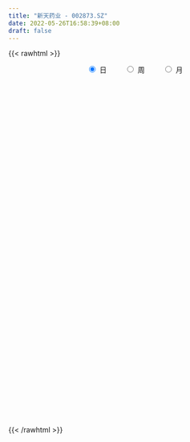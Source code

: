 ```yaml
---
title: "新天药业 - 002873.SZ"
date: 2022-05-26T16:58:39+08:00
draft: false
---
```

{{< rawhtml >}}
    <div style="text-align: center">
        <label style="padding: 1rem;"><input style="margin-right: .5rem" type="radio" name="period" value="D" checked onclick="period_change(this)">日</label>
        <label style="padding: 1rem;"><input style="margin-right: .5rem" type="radio" name="period" value="W" onclick="period_change(this)">周</label>
        <label style="padding: 1rem;"><input style="margin-right: .5rem" type="radio" name="period" value="M" onclick="period_change(this)">月</label>
    </div>
    <div id="chart" style="height: 700px;"></div> 
    <script type="text/javascript">
        const D_v = [24978.77,14807.0,13127.99,13633.59,8765.7,11957.4,8696.5,22290.1,14133.92,14016.88,11440.1,23404.55,13390.45,9945.0,8861.8,7482.54,7365.0,15581.73,11246.3,21466.5,11380.1,9120.42,6681.4,9017.72,13728.98,13682.2,17702.6,17655.6,14739.3,11319.2,12136.91,30451.6,52728.48,37661.29,27456.74,24420.52,17804.32,22872.69,14529.74,16535.61,13009.0,25426.0,15674.3,13408.0,15758.5,22353.2,18112.7,12294.31,12324.7,13164.8,15031.0,13748.0,9312.0,11059.79,12856.29,17052.29,8903.0,8312.0,12760.0,9969.0,8066.2,9204.7,8085.6,11410.9,11758.3,12037.3,11416.1,10175.37,12688.54,13873.02,7329.32,10973.2,6941.72,10850.0,27797.7,16879.37,15688.14,11519.75,12240.15,16129.81,14977.25,14001.5,8698.4,12789.5,16292.6,17965.65,15420.1,19074.95,12520.99,11849.57,17176.0,24327.5,24892.92,11468.3,15385.2,12308.4,20760.63,21590.97,18598.2,14095.34,15863.9,15883.23,8275.16,7845.08,9588.3,11549.9,32039.0,33499.1,22237.5,32862.23,13867.17,26490.34,51060.84,31153.59,28374.12,23462.15,33867.72,18898.92,27095.85,48805.3,27966.44,22360.18,91803.09,143190.97,80784.46,76938.61,40465.88,40793.08,41543.56,50558.86,136727.32,198269.78,119960.46,102415.23,91348.56,52138.52,39329.78,99443.66,48857.9,44948.94,39033.84,49114.3,49453.13,41168.14,25764.9,48626.3,35035.26,164230.72,74538.2,144336.56,217648.06,176234.66,243810.99,256646.07,151559.37,137445.27,99706.83,93881.56,220620.77,230561.55,375240.66,253749.6,321513.91,281226.69,248054.56,250546.24,177640.06,176641.27,140190.98,104358.23,130276.2,87047.26,90613.72,64604.68,155875.26,129327.85,153987.73,86765.77,155552.86,118005.1,100470.4,86231.02,77262.39,149579.5,81985.83,73507.62,102450.19,189594.89,273847.19,203001.54,243339.65,144013.16,116392.74,127761.58,162912.35,134421.16,98691.83,156432.14,123182.85,109715.78,143889.28,142641.18,85772.96,109428.3,130713.83,87002.75,142872.59,128772.23,147784.66,162629.67,143207.25,124811.04,107323.52,112824.46,113067.78,93180.4,82569.38,73233.01,49848.89,53792.29,42521.88,61770.82,45164.22,40643.71,34912.8,35775.81,36863.7,44295.05,37874.3,49483.77,49703.74,48452.4,45882.25,96846.25,90002.12,135686.29,175351.53,130990.78,108385.01,114255.77,72891.3,61848.8,43551.51,55181.54,47434.94,53223.24,71822.07,72129.72,50924.19,41693.4]
const D_histogram = [0.0,0.0081495157,-0.0116368583,-0.0225207734,-0.0317212081,-0.0338809858,-0.0282720191,-0.0112267665,-0.0109770361,-0.0248609476,-0.0196582736,0.0117725662,0.0244639502,0.0201576906,0.0103615945,0.0025922645,-0.0053113949,-0.0033703705,0.0073656734,0.0207691491,0.0129115301,-0.0047242939,0.0027852769,0.0075440286,0.0288765226,0.0417546696,0.0576192611,0.0395291344,0.0331600248,0.0407391982,0.0434306627,0.0704451942,0.1020725212,0.0867095751,0.0411360607,-0.0106625285,-0.0468710675,-0.0885083671,-0.1030841121,-0.102424179,-0.0947282182,-0.0795103684,-0.085351392,-0.0952373052,-0.0777585034,-0.0479641627,-0.0374239131,-0.0280275424,-0.0361843472,-0.0498170092,-0.0779045829,-0.1047422008,-0.0999860975,-0.074083398,-0.0320119571,0.0007475127,0.0200227491,0.0334342424,0.0296340479,0.0324976855,0.0411327018,0.0364311737,0.0362975185,0.023915753,0.0263219864,0.0141090388,0.0038327612,-0.0010620784,-0.016907257,-0.0173231405,-0.0084664438,0.0107668272,0.0158855134,0.0273350801,0.0462000703,0.0517580443,0.0631420674,0.0706021906,0.0777886785,0.0919970978,0.0991733584,0.0976894003,0.0892668244,0.068526374,0.0738114245,0.0776497402,0.0542229093,0.0430697626,0.0400896432,0.0345559867,0.03173024,0.0411564298,0.0034544686,-0.0126081784,-0.0570713714,-0.0576326278,-0.0282443136,0.0065950433,0.0270616058,0.0392101947,0.0536195914,0.0439603533,0.0342038561,0.0284638815,0.0172768397,0.0100576193,0.003402582,0.0124841,0.0058568856,-0.0294211147,-0.0461066387,-0.0237320951,0.0197274313,0.0403645616,0.0523517147,0.0463249648,0.0164606467,0.0027948185,-0.0091148755,-0.045801379,-0.0719306899,-0.0745930312,0.0098768062,0.032827934,0.0459366708,0.0131557321,-0.0122379813,-0.0156880359,-0.0121875594,-0.0217171168,0.0581382549,0.0780187973,0.0839771761,0.1151672018,0.0868840996,0.0494124323,0.0271785554,0.039211557,0.0305207319,0.0207138176,-0.005280172,-0.0113272757,-0.0268654237,-0.0372657811,-0.0533883803,-0.0759597733,-0.0807951356,-0.0191930805,0.0144947539,0.1284430426,0.2392058527,0.4035236323,0.5031685551,0.4167849026,0.3277851382,0.309348972,0.3915616315,0.543144033,0.4584350153,0.4983293755,0.4969474491,0.5988221793,0.763816316,0.7441931428,0.553304738,0.440591125,0.2790339558,0.0998011238,-0.0819804335,-0.2416034568,-0.4390463552,-0.5926835159,-0.7541316941,-0.8388176843,-0.8773357039,-0.7495188126,-0.7036806547,-0.6532265391,-0.5072233177,-0.3997268694,-0.4359615982,-0.3966560727,-0.2307495239,-0.1487400001,-0.1245519257,-0.1120622498,0.0286274035,0.25499342,0.5372901216,0.5105972487,0.4634170955,0.3626932942,0.2603044237,0.1680277938,0.1267487727,-0.001944468,-0.049764823,-0.2248793625,-0.3667024763,-0.3894058723,-0.3168625301,-0.2783221084,-0.2924743607,-0.3312249245,-0.3104929762,-0.2592394346,-0.0971395202,-0.077417739,-0.013776117,0.0945104622,0.1036341047,-0.004993331,-0.1013087943,-0.1782456664,-0.212431755,-0.2998710008,-0.3062929123,-0.3534355901,-0.4024027546,-0.4554111414,-0.4745887182,-0.5145089828,-0.490136516,-0.4760430897,-0.4501772233,-0.4006699134,-0.3705736604,-0.3737986174,-0.3688078708,-0.4091428469,-0.412298852,-0.3508415146,-0.3042765032,-0.1864684342,-0.0406062939,0.1625108813,0.329231313,0.3966402785,0.4286356836,0.4747091306,0.4686733197,0.45794259,0.422728126,0.3622012463,0.3245324922,0.2973203386,0.3105962176,0.2208482049,0.1951726386,0.1626943103]
const D_fast = [0.0,0.0101868946,-0.0125086939,-0.0290228024,-0.0461535392,-0.0567835633,-0.0582426014,-0.0440040403,-0.046498569,-0.0665977174,-0.0663096118,-0.0319356304,-0.0131282589,-0.0123950959,-0.0196007933,-0.0267220572,-0.0359535653,-0.0348551335,-0.0222776712,-0.0036819082,-0.0083116448,-0.0271285422,-0.0189226522,-0.0122778934,0.0162737313,0.0395905457,0.0698599525,0.0616521093,0.0635730059,0.0813369789,0.0948861091,0.1395119391,0.1966573964,0.2029718441,0.1676823449,0.1132181236,0.0652918177,0.0015274263,-0.0388193467,-0.0637654584,-0.0797515521,-0.0844112944,-0.1115901661,-0.1452854055,-0.1472462295,-0.1294429295,-0.1282586582,-0.1258691731,-0.1430720647,-0.1691589789,-0.2167226983,-0.2697458665,-0.2899862876,-0.2826044376,-0.248535986,-0.215589638,-0.1913087143,-0.1695386605,-0.165930343,-0.154942284,-0.1360240922,-0.1316178269,-0.1226771024,-0.1290799297,-0.1200931998,-0.1287788877,-0.1380969749,-0.1432573342,-0.1633293269,-0.1680759956,-0.1613359098,-0.139410932,-0.1303208675,-0.1120375307,-0.081622523,-0.063125038,-0.035955498,-0.0108448271,0.0157888304,0.0529965242,0.0849661244,0.1079045163,0.1217986466,0.1181897897,0.1419276962,0.165178447,0.1553073435,0.1549216374,0.1619639288,0.165069269,0.1701760823,0.1898913796,0.1530530355,0.1338383439,0.0751073081,0.0601378947,0.0824651305,0.1189532482,0.1461852122,0.1681363497,0.1959506443,0.1972814946,0.1960759614,0.1974519572,0.1905841253,0.1858793097,0.1800749179,0.1922774609,0.1871144679,0.1444811889,0.1162690052,0.132710525,0.1811019092,0.2118301799,0.2369052618,0.2424597531,0.2167105967,0.203743473,0.1895550602,0.1414182119,0.0973062286,0.0759956294,0.1629346685,0.1940927797,0.2186856843,0.1891936786,0.1607404698,0.1533684063,0.1538219929,0.1388631563,0.2332530917,0.2726383335,0.2995910062,0.3595728324,0.3530107551,0.327892196,0.3124529579,0.3342888488,0.3332282066,0.3285997467,0.3012857141,0.2924067915,0.2701522875,0.2504354849,0.2209657907,0.1794044543,0.1543703081,0.2111740931,0.248485616,0.3945446653,0.5651089385,0.8303076263,1.0557446878,1.073557261,1.0665037812,1.1254048579,1.3055079253,1.5928763351,1.6227760711,1.7872527752,1.9101077112,2.1616879862,2.5176362018,2.6840613144,2.6314990941,2.6289332623,2.537134582,2.382852031,2.1805753653,1.9605514778,1.6533469907,1.351538951,1.0015578492,0.7071674379,0.4493154924,0.3897526805,0.2596706748,0.1468181555,0.1660155475,0.1735802786,0.0283551501,-0.0315033425,0.0767158253,0.1215403491,0.1145904421,0.0990645555,0.2469110596,0.5370254312,0.9536446632,1.0546011024,1.1232752231,1.1132247453,1.0759119808,1.0256422993,1.0160504714,0.8868711137,0.826609553,0.5952751729,0.36177644,0.241721576,0.2350492856,0.2040091802,0.1167383377,-0.0048184572,-0.0617097529,-0.07526607,0.0625489644,0.0629163108,0.1231139035,0.2550280983,0.2900602669,0.1801844985,0.0585418367,-0.062956452,-0.1502504794,-0.3126574754,-0.395652615,-0.5311541903,-0.6807220434,-0.8475832156,-0.985407972,-1.1539554823,-1.2521171444,-1.3570344906,-1.44371293,-1.4943730984,-1.5569202606,-1.6535948719,-1.740806093,-1.8834267808,-1.9896574989,-2.0159105401,-2.0454146546,-1.974223694,-1.8385131273,-1.5947682317,-1.3457399718,-1.1791709366,-1.0400166106,-0.875265881,-0.764133362,-0.6603784442,-0.5899108767,-0.5598874449,-0.5164230758,-0.4693051448,-0.3783802115,-0.4129161729,-0.3897985795,-0.3816033303]
const D_slow = [0.0,0.0020373789,-0.0008718357,-0.006502029,-0.014432331,-0.0229025775,-0.0299705823,-0.0327772739,-0.0355215329,-0.0417367698,-0.0466513382,-0.0437081966,-0.0375922091,-0.0325527865,-0.0299623878,-0.0293143217,-0.0306421704,-0.031484763,-0.0296433447,-0.0244510574,-0.0212231749,-0.0224042483,-0.0217079291,-0.019821922,-0.0126027913,-0.0021641239,0.0122406914,0.022122975,0.0304129812,0.0405977807,0.0514554464,0.0690667449,0.0945848752,0.116262269,0.1265462842,0.1238806521,0.1121628852,0.0900357934,0.0642647654,0.0386587206,0.0149766661,-0.004900926,-0.026238774,-0.0500481003,-0.0694877261,-0.0814787668,-0.0908347451,-0.0978416307,-0.1068877175,-0.1193419698,-0.1388181155,-0.1650036657,-0.1900001901,-0.2085210396,-0.2165240289,-0.2163371507,-0.2113314634,-0.2029729028,-0.1955643909,-0.1874399695,-0.177156794,-0.1680490006,-0.158974621,-0.1529956827,-0.1464151861,-0.1428879264,-0.1419297361,-0.1421952557,-0.14642207,-0.1507528551,-0.1528694661,-0.1501777592,-0.1462063809,-0.1393726109,-0.1278225933,-0.1148830822,-0.0990975654,-0.0814470177,-0.0619998481,-0.0390005736,-0.014207234,0.010215116,0.0325318222,0.0496634157,0.0681162718,0.0875287068,0.1010844342,0.1118518748,0.1218742856,0.1305132823,0.1384458423,0.1487349497,0.1495985669,0.1464465223,0.1321786795,0.1177705225,0.1107094441,0.1123582049,0.1191236064,0.128926155,0.1423310529,0.1533211412,0.1618721053,0.1689880756,0.1733072856,0.1758216904,0.1766723359,0.1797933609,0.1812575823,0.1739023036,0.1623756439,0.1564426202,0.161374478,0.1714656184,0.184553547,0.1961347883,0.2002499499,0.2009486546,0.1986699357,0.1872195909,0.1692369185,0.1505886607,0.1530578622,0.1612648457,0.1727490134,0.1760379465,0.1729784511,0.1690564422,0.1660095523,0.1605802731,0.1751148368,0.1946195362,0.2156138302,0.2444056306,0.2661266555,0.2784797636,0.2852744025,0.2950772917,0.3027074747,0.3078859291,0.3065658861,0.3037340672,0.2970177112,0.287701266,0.2743541709,0.2553642276,0.2351654437,0.2303671736,0.233990862,0.2661016227,0.3259030859,0.4267839939,0.5525761327,0.6567723584,0.7387186429,0.8160558859,0.9139462938,1.0497323021,1.1643410559,1.2889233997,1.413160262,1.5628658069,1.7538198859,1.9398681716,2.0781943561,2.1883421373,2.2581006263,2.2830509072,2.2625557988,2.2021549346,2.0923933458,1.9442224669,1.7556895433,1.5459851223,1.3266511963,1.1392714931,0.9633513295,0.8000446947,0.6732388653,0.5733071479,0.4643167484,0.3651527302,0.3074653492,0.2702803492,0.2391423678,0.2111268053,0.2182836562,0.2820320112,0.4163545416,0.5440038537,0.6598581276,0.7505314512,0.8156075571,0.8576145055,0.8893016987,0.8888155817,0.876374376,0.8201545353,0.7284789163,0.6311274482,0.5519118157,0.4823312886,0.4092126984,0.3264064673,0.2487832232,0.1839733646,0.1596884845,0.1403340498,0.1368900206,0.1605176361,0.1864261623,0.1851778295,0.159850631,0.1152892144,0.0621812756,-0.0127864746,-0.0893597027,-0.1777186002,-0.2783192888,-0.3921720742,-0.5108192538,-0.6394464995,-0.7619806285,-0.8809914009,-0.9935357067,-1.093703185,-1.1863466002,-1.2797962545,-1.3719982222,-1.4742839339,-1.5773586469,-1.6650690256,-1.7411381514,-1.7877552599,-1.7979068334,-1.757279113,-1.6749712848,-1.5758112152,-1.4686522943,-1.3499750116,-1.2328066817,-1.1183210342,-1.0126390027,-0.9220886911,-0.8409555681,-0.7666254834,-0.688976429,-0.6337643778,-0.5849712182,-0.5442976406]
const D_data = [['2021-05-17', 13.268, 12.8352, 12.7713, 13.3106],['2021-05-18', 12.8352, 12.9629, 12.6152, 12.9842],['2021-05-19', 12.9629, 12.5798, 12.5727, 12.9629],['2021-05-20', 12.5088, 12.5939, 12.4378, 12.7713],['2021-05-21', 12.6436, 12.5372, 12.4875, 12.8068],['2021-05-24', 12.821, 12.5656, 12.3456, 12.8423],['2021-05-25', 12.5798, 12.6436, 12.4591, 12.7075],['2021-05-26', 12.6436, 12.8281, 12.374, 12.9913],['2021-05-27', 12.7358, 12.6507, 12.5939, 12.7997],['2021-05-28', 12.6933, 12.4166, 12.4095, 12.7004],['2021-05-31', 12.5656, 12.6081, 12.3598, 12.6152],['2021-06-01', 12.7075, 13.0267, 12.6223, 13.2325],['2021-06-02', 12.9629, 12.9203, 12.8068, 13.1474],['2021-06-03', 12.9203, 12.7429, 12.7217, 13.0551],['2021-06-04', 12.8848, 12.6436, 12.6294, 12.8848],['2021-06-07', 12.6436, 12.6223, 12.5088, 12.7217],['2021-06-08', 12.7642, 12.5727, 12.5514, 12.7642],['2021-06-09', 12.5585, 12.672, 12.4662, 12.7217],['2021-06-10', 12.7004, 12.8139, 12.6223, 12.8919],['2021-06-11', 12.8494, 12.9203, 12.8423, 13.2112],['2021-06-15', 12.8919, 12.6791, 12.601, 13.0126],['2021-06-16', 12.6791, 12.4875, 12.4378, 12.6791],['2021-06-17', 12.4024, 12.7713, 12.4024, 12.8281],['2021-06-18', 12.7713, 12.7713, 12.6649, 12.8707],['2021-06-21', 12.7146, 13.0622, 12.6365, 13.0835],['2021-06-22', 13.2041, 13.0764, 12.9913, 13.3247],['2021-06-23', 13.0055, 13.2325, 12.899, 13.2751],['2021-06-24', 13.2325, 12.8423, 12.7855, 13.2325],['2021-06-25', 12.8352, 12.9558, 12.7784, 13.2325],['2021-06-28', 12.9558, 13.1687, 12.9132, 13.1828],['2021-06-29', 13.2538, 13.1757, 13.0409, 13.3744],['2021-06-30', 13.1899, 13.6156, 13.0764, 13.8356],['2021-07-01', 13.7434, 13.9136, 13.5589, 14.3819],['2021-07-02', 14.0059, 13.4596, 13.2609, 14.1478],['2021-07-05', 13.3744, 12.9842, 12.7784, 13.4596],['2021-07-06', 12.9416, 12.672, 12.5372, 13.048],['2021-07-07', 12.5798, 12.6223, 12.5585, 12.7926],['2021-07-08', 12.6294, 12.303, 12.2889, 12.7429],['2021-07-09', 12.3456, 12.4237, 12.2179, 12.5301],['2021-07-12', 12.5017, 12.5017, 12.4237, 12.7217],['2021-07-13', 12.4733, 12.5372, 12.3314, 12.6294],['2021-07-14', 12.5958, 12.6244, 12.4102, 12.9029],['2021-07-15', 12.5102, 12.3174, 12.2103, 12.5601],['2021-07-16', 12.3245, 12.146, 12.1389, 12.4316],['2021-07-19', 12.2174, 12.4316, 12.2031, 12.6173],['2021-07-20', 12.4745, 12.653, 12.4316, 12.7886],['2021-07-21', 12.653, 12.4745, 12.4459, 12.7529],['2021-07-22', 12.453, 12.4745, 12.3745, 12.6101],['2021-07-23', 12.5316, 12.2174, 12.196, 12.5673],['2021-07-26', 12.2531, 12.0389, 11.9675, 12.3674],['2021-07-27', 12.096, 11.6747, 11.6676, 12.2103],['2021-07-28', 11.6747, 11.4462, 11.2034, 11.7747],['2021-07-29', 11.5319, 11.6747, 11.5319, 11.7747],['2021-07-30', 11.639, 11.9246, 11.589, 12.0317],['2021-08-02', 12.1674, 12.2388, 11.9389, 12.3674],['2021-08-03', 12.4816, 12.2817, 12.1389, 12.4816],['2021-08-04', 12.2317, 12.2317, 12.146, 12.3102],['2021-08-05', 12.3102, 12.2388, 12.1603, 12.4102],['2021-08-06', 12.196, 12.046, 11.9175, 12.3316],['2021-08-09', 12.046, 12.1246, 11.9246, 12.196],['2021-08-10', 12.1389, 12.2317, 12.1389, 12.2745],['2021-08-11', 12.2317, 12.0817, 11.996, 12.2674],['2021-08-12', 12.1317, 12.1317, 12.0032, 12.2388],['2021-08-13', 12.0175, 11.9461, 11.8532, 12.1317],['2021-08-16', 12.0103, 12.1032, 11.9532, 12.2531],['2021-08-17', 12.0674, 11.8889, 11.8104, 12.1674],['2021-08-18', 11.8532, 11.839, 11.6747, 11.8961],['2021-08-19', 11.8889, 11.8461, 11.739, 11.9461],['2021-08-20', 11.8604, 11.6247, 11.5319, 11.8604],['2021-08-23', 11.6105, 11.739, 11.5033, 11.8461],['2021-08-24', 11.7461, 11.8461, 11.7461, 11.8747],['2021-08-25', 11.8175, 12.0317, 11.789, 12.096],['2021-08-26', 12.0246, 11.9104, 11.8747, 12.0317],['2021-08-27', 11.4676, 12.0317, 11.4676, 12.1032],['2021-08-30', 12.8529, 12.2174, 12.0817, 12.8529],['2021-08-31', 12.2317, 12.1389, 11.996, 12.3174],['2021-09-01', 12.2031, 12.2888, 12.0175, 12.3531],['2021-09-02', 12.3531, 12.3316, 12.2317, 12.453],['2021-09-03', 12.3316, 12.4173, 12.2817, 12.4887],['2021-09-06', 12.4245, 12.6244, 12.4102, 12.6744],['2021-09-07', 12.6744, 12.6673, 12.5173, 12.7387],['2021-09-08', 12.6244, 12.653, 12.5816, 12.7601],['2021-09-09', 12.7101, 12.6173, 12.5958, 12.7101],['2021-09-10', 12.6244, 12.453, 12.4388, 12.6887],['2021-09-13', 12.453, 12.8029, 12.3959, 12.91],['2021-09-14', 12.8243, 12.8815, 12.7315, 13.1742],['2021-09-15', 12.8815, 12.553, 12.4245, 12.8815],['2021-09-16', 12.503, 12.6673, 12.503, 12.9243],['2021-09-17', 12.653, 12.7815, 12.5744, 12.7815],['2021-09-22', 12.7387, 12.7744, 12.6101, 12.9029],['2021-09-23', 12.8458, 12.8315, 12.7172, 12.9672],['2021-09-24', 12.7815, 13.0528, 12.6387, 13.1314],['2021-09-27', 13.0885, 12.4245, 12.3388, 13.0885],['2021-09-28', 12.4816, 12.5673, 12.3316, 12.6315],['2021-09-29', 12.503, 12.0389, 12.0032, 12.503],['2021-09-30', 12.1032, 12.4388, 12.0032, 12.4887],['2021-10-08', 12.7244, 12.8743, 12.3674, 12.9814],['2021-10-11', 12.8672, 13.1242, 12.8529, 13.2671],['2021-10-12', 13.0957, 13.1242, 12.8957, 13.2456],['2021-10-13', 13.1171, 13.1528, 12.91, 13.2385],['2021-10-14', 13.1671, 13.3099, 13.0528, 13.317],['2021-10-15', 13.3028, 13.0814, 12.8529, 13.3099],['2021-10-18', 13.1457, 13.0814, 12.9743, 13.2028],['2021-10-19', 13.0386, 13.1385, 12.9886, 13.1885],['2021-10-20', 13.1385, 13.0671, 12.8672, 13.2099],['2021-10-21', 13.1671, 13.1028, 12.9315, 13.2599],['2021-10-22', 13.5598, 13.1028, 13.0885, 13.567],['2021-10-25', 13.2099, 13.3385, 13.1457, 13.6598],['2021-10-26', 13.2099, 13.1814, 13.0885, 13.4884],['2021-10-27', 13.1814, 12.7244, 12.503, 13.2028],['2021-10-28', 12.503, 12.8101, 12.4959, 12.8743],['2021-10-29', 12.7886, 13.3099, 12.6387, 13.3385],['2021-11-01', 13.367, 13.774, 13.3099, 14.2596],['2021-11-02', 14.0168, 13.7098, 13.5027, 14.0596],['2021-11-03', 13.6241, 13.7526, 13.4813, 13.9954],['2021-11-04', 13.7597, 13.6098, 13.4027, 13.7597],['2021-11-05', 13.5313, 13.2671, 13.0671, 13.5313],['2021-11-08', 13.3527, 13.3884, 13.1171, 13.4384],['2021-11-09', 13.4099, 13.367, 13.3527, 13.6241],['2021-11-10', 13.46, 12.93, 12.62, 13.46],['2021-11-11', 12.92, 12.87, 12.75, 13.04],['2021-11-12', 12.88, 13.05, 12.8, 13.09],['2021-11-15', 13.0, 14.36, 12.85, 14.36],['2021-11-16', 14.37, 13.92, 13.78, 14.98],['2021-11-17', 13.72, 13.95, 13.63, 14.04],['2021-11-18', 13.84, 13.37, 13.32, 13.94],['2021-11-19', 13.29, 13.33, 13.23, 13.54],['2021-11-22', 13.38, 13.54, 13.17, 13.58],['2021-11-23', 13.55, 13.64, 13.31, 13.7],['2021-11-24', 13.51, 13.47, 13.32, 13.61],['2021-11-25', 13.82, 14.82, 13.69, 14.82],['2021-11-26', 15.44, 14.42, 14.35, 15.48],['2021-11-29', 14.8, 14.41, 14.38, 14.96],['2021-11-30', 14.66, 14.94, 14.38, 14.96],['2021-12-01', 14.74, 14.32, 14.26, 14.75],['2021-12-02', 14.35, 14.12, 14.08, 14.4],['2021-12-03', 14.12, 14.22, 13.98, 14.32],['2021-12-06', 14.38, 14.69, 14.0, 14.79],['2021-12-07', 14.54, 14.51, 14.13, 14.6],['2021-12-08', 14.4, 14.51, 14.13, 14.77],['2021-12-09', 14.45, 14.26, 14.22, 14.58],['2021-12-10', 14.23, 14.46, 14.17, 14.67],['2021-12-13', 14.52, 14.31, 14.24, 14.67],['2021-12-14', 14.35, 14.32, 14.15, 14.46],['2021-12-15', 14.21, 14.18, 14.18, 14.44],['2021-12-16', 14.18, 13.98, 13.82, 14.24],['2021-12-17', 13.98, 14.1, 13.78, 14.12],['2021-12-20', 14.02, 15.08, 14.0, 15.47],['2021-12-21', 14.84, 15.02, 14.45, 15.03],['2021-12-22', 15.03, 16.52, 15.02, 16.52],['2021-12-23', 16.6, 17.28, 16.2, 18.17],['2021-12-24', 17.45, 19.01, 17.05, 19.01],['2021-12-27', 19.78, 19.35, 18.54, 20.66],['2021-12-28', 19.19, 17.51, 17.42, 19.3],['2021-12-29', 17.4, 17.4, 17.15, 18.09],['2021-12-30', 17.63, 18.36, 17.48, 18.48],['2021-12-31', 18.92, 20.2, 18.92, 20.2],['2022-01-04', 22.11, 22.22, 20.8, 22.22],['2022-01-05', 22.45, 20.0, 20.0, 22.47],['2022-01-06', 19.06, 22.0, 19.06, 22.0],['2022-01-07', 24.08, 22.18, 22.0, 24.2],['2022-01-10', 23.34, 24.4, 23.29, 24.4],['2022-01-11', 24.4, 26.7, 23.23, 26.84],['2022-01-12', 25.5, 25.65, 24.66, 28.17],['2022-01-13', 25.04, 23.74, 23.13, 25.33],['2022-01-14', 23.0, 24.6, 22.68, 25.75],['2022-01-17', 25.02, 23.85, 23.58, 25.7],['2022-01-18', 23.17, 23.18, 22.44, 23.85],['2022-01-19', 22.56, 22.5, 21.83, 23.4],['2022-01-20', 22.96, 22.04, 21.96, 23.2],['2022-01-21', 21.21, 20.63, 20.38, 21.76],['2022-01-24', 20.42, 20.1, 19.75, 20.74],['2022-01-25', 19.83, 18.87, 18.8, 20.2],['2022-01-26', 18.97, 18.76, 18.65, 19.4],['2022-01-27', 19.39, 18.52, 18.4, 20.29],['2022-01-28', 18.52, 20.37, 18.12, 20.37],['2022-02-07', 20.57, 19.38, 18.68, 21.03],['2022-02-08', 19.51, 19.28, 18.82, 19.82],['2022-02-09', 19.42, 20.65, 18.68, 21.2],['2022-02-10', 20.65, 20.58, 20.13, 21.56],['2022-02-11', 20.32, 18.71, 18.58, 20.63],['2022-02-14', 18.49, 19.39, 18.48, 19.7],['2022-02-15', 19.44, 21.33, 18.7, 21.33],['2022-02-16', 22.16, 20.84, 20.59, 22.17],['2022-02-17', 21.08, 20.33, 20.1, 21.14],['2022-02-18', 20.32, 20.22, 19.71, 21.13],['2022-02-21', 20.4, 22.24, 19.72, 22.24],['2022-02-22', 22.37, 24.46, 21.18, 24.46],['2022-02-23', 24.91, 26.91, 24.45, 26.91],['2022-02-24', 25.72, 24.22, 24.22, 26.07],['2022-02-25', 25.0, 24.24, 22.89, 25.76],['2022-02-28', 23.0, 23.6, 22.01, 23.92],['2022-03-01', 24.08, 23.39, 22.6, 24.24],['2022-03-02', 23.37, 23.28, 22.73, 24.36],['2022-03-03', 23.28, 23.8, 22.8, 24.96],['2022-03-04', 23.32, 22.42, 22.21, 24.47],['2022-03-07', 22.83, 23.06, 22.23, 23.82],['2022-03-08', 23.92, 20.87, 20.83, 24.3],['2022-03-09', 21.08, 20.3, 19.07, 21.13],['2022-03-10', 20.63, 21.14, 20.4, 21.24],['2022-03-11', 20.71, 22.27, 20.5, 22.82],['2022-03-14', 22.85, 21.98, 21.79, 23.8],['2022-03-15', 21.58, 21.22, 21.1, 22.5],['2022-03-16', 21.18, 20.57, 19.38, 21.72],['2022-03-17', 20.4, 21.05, 19.99, 22.4],['2022-03-18', 20.74, 21.43, 20.51, 21.5],['2022-03-21', 21.13, 23.28, 21.12, 23.46],['2022-03-22', 23.0, 21.94, 21.3, 23.0],['2022-03-23', 21.7, 22.7, 21.01, 22.97],['2022-03-24', 22.3, 23.78, 21.86, 24.7],['2022-03-25', 23.23, 22.96, 22.92, 24.34],['2022-03-28', 22.44, 21.28, 20.66, 23.2],['2022-03-29', 20.6, 20.86, 19.99, 21.21],['2022-03-30', 20.8, 20.54, 19.7, 20.8],['2022-03-31', 20.23, 20.63, 19.9, 21.5],['2022-04-01', 20.1, 19.43, 19.38, 20.24],['2022-04-06', 19.62, 19.94, 19.62, 20.6],['2022-04-07', 19.88, 19.0, 18.8, 20.1],['2022-04-08', 18.96, 18.38, 18.2, 19.04],['2022-04-11', 18.35, 17.66, 17.35, 18.43],['2022-04-12', 17.5, 17.45, 17.16, 17.88],['2022-04-13', 17.11, 16.55, 16.45, 17.3],['2022-04-14', 16.55, 16.81, 16.47, 16.94],['2022-04-15', 16.7, 16.28, 16.16, 16.7],['2022-04-18', 16.13, 16.03, 15.59, 16.29],['2022-04-19', 16.26, 16.04, 15.8, 16.39],['2022-04-20', 16.08, 15.54, 15.42, 16.23],['2022-04-21', 15.54, 14.72, 14.68, 15.6],['2022-04-22', 14.68, 14.34, 14.2, 14.88],['2022-04-25', 14.34, 13.16, 13.02, 14.34],['2022-04-26', 13.18, 12.96, 12.87, 13.35],['2022-04-27', 12.76, 13.39, 12.36, 13.42],['2022-04-28', 13.38, 12.99, 12.74, 13.39],['2022-04-29', 13.47, 13.88, 13.4, 14.28],['2022-05-05', 13.81, 14.6, 13.75, 14.6],['2022-05-06', 14.32, 16.06, 14.15, 16.06],['2022-05-09', 16.47, 16.56, 15.6, 17.48],['2022-05-10', 15.9, 16.01, 15.68, 16.16],['2022-05-11', 16.0, 15.95, 15.8, 16.35],['2022-05-12', 15.71, 16.5, 15.5, 16.72],['2022-05-13', 16.55, 16.15, 16.01, 16.69],['2022-05-16', 16.15, 16.25, 16.0, 16.61],['2022-05-17', 16.2, 16.02, 15.7, 16.2],['2022-05-18', 16.1, 15.62, 15.48, 16.15],['2022-05-19', 15.35, 15.79, 15.21, 15.91],['2022-05-20', 15.95, 15.88, 15.8, 16.28],['2022-05-23', 16.02, 16.49, 16.02, 16.49],['2022-05-24', 16.4, 15.11, 15.1, 16.44],['2022-05-25', 14.95, 15.68, 14.95, 15.84],['2022-05-26', 15.8, 15.5, 15.12, 15.91]]
const W_v = [65993.32,56971.7,43283.5,33449.09,34954.99,72734.31,53697.53,87902.03,53806.64,44876.63,52457.13,61741.36,64432.56,91492.58,141532.18,121830.65,75459.21,81254.53,52318.1,36235.0,32809.08,24850.26,27522.65,45016.38,29559.0,80287.24,122917.55,38606.0,26200.0,26270.95,14620.0,6423.0,38476.82,40691.08,42841.11,123427.43,206165.2,114162.48,277750.87,154624.55,122551.71,87290.19,141798.58,135927.61,111999.92,77910.0,52480.23,41001.92,35922.0,43755.0,165384.13,269278.27,266897.75,175582.04,110087.66,76286.05,57109.3,58595.83,53895.93,48943.89,39099.29,37576.8,28916.71,60451.22,43503.92,54381.68,48295.07,48914.59,112537.69,117745.49,38082.58,53312.77,41270.11,32660.08,47799.53,20774.88,32559.07,24436.28,53233.85,34005.14,59835.26,84708.92,120685.37,143186.89,88969.46,86109.69,84719.36,86706.55,158810.84,65947.02,47406.62,13572.41,40641.84,36327.48,26542.05,28262.1,22917.2,43652.3,68415.86,52378.56,63946.14,36240.14,35104.28,52794.73,28422.83,35201.24,35206.68,107271.47,59293.02,43881.44,53833.38,43438.37,67360.09,97324.69,185113.15,193265.46,106795.15,67246.13,61337.7,43330.4,42164.15,29426.17,211394.48,146174.38,169242.08,93192.88,102390.03,130663.44,138689.15,108462.24,235190.11,118382.57,118766.75,106347.08,63421.79,170916.27,490521.5699999999,655990.24,436555.9,424039.41,372380.28,229892.23,128618.72,66545.79,114529.01,242304.3,145292.26,224006.6,332453.51,247629.23,82568.31,123889.18,275288.69,373035.89,207438.83,264005.99,223348.14,81719.42,73461.4,68519.35,73000.34,73510.52,47430.65,42563.72,27888.15,9145.52,65846.63,66620.99,53189.41,52879.33,45319.6,35272.81,41046.83,29363.13,32545.94,21019.18,35296.56,50752.13,42166.9,35607.29,28152.9,25193.82,28136.0,14004.79,11335.2,25327.06,19175.64,17130.5,34310.24,20922.56,140386.48,42437.74,42449.37,54296.47,84531.31,48926.02,96029.83,75313.05,71094.8,67041.9,63142.07,36199.64,77508.68,144297.48,107084.01,84052.91,80843.41,62315.59,59883.58,46736.4,58075.61,49967.26,84125.11,66596.46,81274.29,53353.07,64054.82,20760.63,86031.64,69297.44,128956.34,167918.42,145126.69,433183.01,467892.6,405192.55,281398.64,200047.73,776988.2000000001,889168.5299999999,920304.5399999998,1355091.0,729106.7399999999,527468.77,614781.86,468566.36,1012233.4600000001,685500.9900000001,631911.8800000001,555559.02,725266.4,551207.2000000001,205651.28,243892.92,189721.66,290368.41,225688.41,601874.39,261240.03,236569.38]
const W_histogram = [0.0,-0.1275268376,-0.1873359231,-0.2313817567,-0.2577078634,-0.192866487,-0.102764774,0.0165558972,0.0734863285,0.087106897,0.1554980816,0.1969578111,0.2552018558,0.2992967762,0.4779911518,0.4705359851,0.5124287586,0.3662734888,0.3091869046,0.1582265723,-0.0214020667,-0.1461632953,-0.2735743028,-0.2646640836,-0.2987476731,-0.1861395867,-0.1393102707,-0.1476789623,-0.2569226243,-0.3173728732,-0.2726189802,-0.2325346749,-0.2561202065,-0.1826331859,-0.1882130974,-0.0832764396,0.2036813917,0.3168010718,0.4773389963,0.3749032592,0.3451224775,0.3971567347,0.3732552449,0.377618937,0.3967777089,0.1798047826,0.1037320398,-0.0259523462,-0.1600267234,-0.1866492721,-0.3423644231,-0.2726205489,-0.1961836984,-0.2677748716,-0.4848177476,-0.5887784913,-0.7026404042,-0.722174698,-0.7023673195,-0.6762097246,-0.64274935,-0.5838963255,-0.5149280748,-0.5444506606,-0.5031308758,-0.4080957001,-0.2811981446,-0.1843561815,-0.0656409349,-0.0035220572,0.0315535989,0.0657395007,0.0722688837,0.095539492,0.1372977891,0.1791563161,0.1888381154,0.2003183885,0.2154604637,0.2275667949,0.2527884721,0.2874784868,0.3498800547,0.3779740694,0.4123205888,0.4357204377,0.3912058674,0.3913494487,0.3539115824,0.327304169,0.2326822621,0.1537604938,0.0727413541,-0.0068575651,-0.0634133086,-0.0763663883,-0.1204173148,-0.1232190543,-0.0922594593,-0.0847944382,-0.041358839,-0.0239493388,-0.0124531067,-0.0142421373,-0.0210856576,-0.0757265524,-0.0766680988,-0.0329107403,-0.010204344,0.021115027,0.0628948137,0.0899819155,0.1292092484,0.1624311695,0.1708553162,0.1939912607,0.1607352427,0.1394467768,0.1111476322,0.0549104731,-0.0002518368,-0.0338324519,0.0303846597,0.0691307666,0.0856710215,0.1106582139,0.1267609486,0.1577770742,0.1849040478,0.1663067109,0.1709938108,0.1144178292,0.104128531,0.0141459297,-0.0075896162,0.0614496467,0.3642487268,0.3234546949,0.2907707537,0.2511572051,0.1573567903,0.0458621635,-0.0862988884,-0.1558248721,-0.2082131549,-0.1867333776,-0.2070404605,-0.1497536591,-0.0762205319,-0.026818007,0.0062906016,0.0058087475,0.0752699056,0.0852143727,0.0954300031,0.1919949904,0.1718691139,0.1399575701,0.0948589025,0.0508860501,-0.0232495631,-0.1164292572,-0.1692979771,-0.2200105797,-0.2585090908,-0.2432784849,-0.2095551572,-0.1859145256,-0.1585345467,-0.1289849599,-0.1092861156,-0.0874957421,-0.0961229465,-0.0692627099,-0.1020051547,-0.1298620291,-0.1845922893,-0.1931048693,-0.2030142441,-0.1942459864,-0.1783189252,-0.1990809411,-0.1887748973,-0.1500502729,-0.089317458,-0.0485561186,-0.0155484213,-0.0094724167,0.027423665,0.0354556729,0.0710792201,0.0943468756,0.1048104896,0.1327287247,0.1761582366,0.2230069258,0.2703938419,0.2434781242,0.2075229971,0.1894970035,0.1863934318,0.1652136314,0.154720917,0.1715010461,0.1058446805,0.0401058437,-0.0000512091,-0.0453112725,-0.064860647,-0.0812452677,-0.1087378112,-0.0950187593,-0.0573373841,-0.0288113259,0.0112324526,0.0527201826,0.0363201604,0.05139079,0.0707035027,0.0796505789,0.0933010548,0.0930232638,0.0726946297,0.0724222509,0.1362622658,0.1543047323,0.1704244472,0.1458149665,0.4329540311,0.662050241,0.8916637201,1.1356121856,0.9653741996,0.779019576,0.5012121011,0.381806508,0.5272557063,0.4571891901,0.361248074,0.2092611061,0.1808840072,-0.0918588965,-0.3449907474,-0.6387834238,-0.9309936775,-1.1103218895,-1.0384878628,-0.9440078627,-0.8611093769,-0.794872936]
const W_fast = [0.0,-0.159408547,-0.2660516132,-0.367942886,-0.4586959586,-0.442071204,-0.3776606845,-0.2542010389,-0.1788990256,-0.1435017328,-0.0362360278,0.0544631545,0.1765076631,0.2954267777,0.5936189412,0.7037977708,0.8737977339,0.8192108363,0.8394209782,0.728017289,0.5430381333,0.381736081,0.1859314977,0.1286756961,0.0199051883,0.085978378,0.0979801264,0.0526916941,-0.1207826239,-0.2605760911,-0.2839769432,-0.3020263067,-0.3896418899,-0.3618131658,-0.4144463515,-0.3303288036,0.0075493756,0.1998693236,0.4797419972,0.4710320748,0.5275319126,0.6788553534,0.7482676748,0.8470361012,0.9653893003,0.7933675697,0.7432278369,0.6070553643,0.4329743062,0.3596894395,0.1183831828,0.1199719197,0.1473628456,0.0088279546,-0.3294193584,-0.5805747249,-0.8700967388,-1.0701747071,-1.2259591586,-1.3688539948,-1.4960809577,-1.5832020146,-1.6429657826,-1.8086010336,-1.8930639677,-1.900052717,-1.8434546976,-1.7927017799,-1.6903967671,-1.6291584036,-1.5861943478,-1.5355735708,-1.5109769669,-1.4638214857,-1.3877387412,-1.3010911353,-1.2441998071,-1.1826399369,-1.1136327458,-1.0446347158,-0.9562159206,-0.8496562842,-0.6997847026,-0.5771971706,-0.4397705039,-0.3074405457,-0.2541536491,-0.1561727056,-0.1051326764,-0.0499140474,-0.0863653889,-0.1268470338,-0.1896808349,-0.2709941454,-0.343403216,-0.3754478929,-0.449603148,-0.483209651,-0.4753149209,-0.4890485094,-0.4559526199,-0.4445304544,-0.436147499,-0.4414970639,-0.4536119986,-0.5271845315,-0.5472931026,-0.5117634291,-0.4916081188,-0.4550099912,-0.3975065009,-0.3479239203,-0.2763942753,-0.2025645618,-0.1514265861,-0.0797928264,-0.0728650337,-0.0592918054,-0.0598040419,-0.1023135828,-0.1575388519,-0.19957758,-0.1277643034,-0.0717355049,-0.0337774946,0.0188742513,0.0666672231,0.1371276173,0.2104806029,0.2334599437,0.2808954962,0.2529239719,0.2686668065,0.1822206876,0.1585877376,0.2429894123,0.6368506741,0.6769203159,0.7169290631,0.7401048158,0.6856435985,0.5856145127,0.4318787387,0.323396537,0.2189549654,0.1937513984,0.1216842002,0.1415325869,0.1960105812,0.2387086042,0.2733898633,0.274360196,0.3626388305,0.3938868908,0.427960022,0.5725237569,0.5953651589,0.5984430076,0.5770590656,0.5458077257,0.4658597218,0.3435727134,0.2483794992,0.1426642516,0.0395384679,-0.0060505475,-0.0247160091,-0.0475540089,-0.0598076667,-0.0625043198,-0.0701270045,-0.0702105665,-0.1028685075,-0.0933239484,-0.1515676818,-0.2118900635,-0.312768396,-0.3695571933,-0.4302201292,-0.4700133681,-0.4986660382,-0.5691982893,-0.6060859699,-0.6048739138,-0.5664704633,-0.5378481536,-0.5087275616,-0.5050196612,-0.4612676633,-0.4443717371,-0.3909783849,-0.3441240105,-0.3074577741,-0.2463573578,-0.1588882868,-0.0562878661,0.0586975104,0.0926513238,0.108576946,0.1379252033,0.1814199895,0.201543597,0.2297311118,0.2893865024,0.250191307,0.194478931,0.154309076,0.0977211944,0.0619566582,0.0252607206,-0.0294162757,-0.0394519136,-0.0161048844,0.0052183422,0.0480702339,0.1027380096,0.0954180274,0.1233363545,0.1603249429,0.1891846638,0.2261604034,0.2491384284,0.2469834517,0.2648166357,0.362722217,0.4193408666,0.4780666933,0.4899109542,0.8852885266,1.2798972968,1.7324267059,2.2602782178,2.3313837816,2.3397840521,2.1872796024,2.1633256364,2.4405887612,2.4848195426,2.4791904449,2.3795187536,2.3963626564,2.1006550286,1.7612754908,1.3077869585,0.7828282855,0.3259196011,0.138131662,-0.0033903035,-0.1357691619,-0.2682509551]
const W_slow = [0.0,-0.0318817094,-0.0787156902,-0.1365611293,-0.2009880952,-0.2492047169,-0.2748959105,-0.2707569362,-0.252385354,-0.2306086298,-0.1917341094,-0.1424946566,-0.0786941927,-0.0038699986,0.1156277894,0.2332617856,0.3613689753,0.4529373475,0.5302340736,0.5697907167,0.5644402,0.5278993762,0.4595058005,0.3933397796,0.3186528614,0.2721179647,0.237290397,0.2003706564,0.1361400004,0.0567967821,-0.011357963,-0.0694916317,-0.1335216834,-0.1791799798,-0.2262332542,-0.2470523641,-0.1961320161,-0.1169317482,0.0024030009,0.0961288157,0.1824094351,0.2816986187,0.3750124299,0.4694171642,0.5686115914,0.6135627871,0.639495797,0.6330077105,0.5930010296,0.5463387116,0.4607476058,0.3925924686,0.343546544,0.2766028261,0.1553983892,0.0082037664,-0.1674563347,-0.3480000091,-0.523591839,-0.6926442702,-0.8533316077,-0.9993056891,-1.1280377078,-1.2641503729,-1.3899330919,-1.4919570169,-1.5622565531,-1.6083455984,-1.6247558322,-1.6256363465,-1.6177479467,-1.6013130715,-1.5832458506,-1.5593609776,-1.5250365303,-1.4802474513,-1.4330379225,-1.3829583254,-1.3290932094,-1.2722015107,-1.2090043927,-1.137134771,-1.0496647573,-0.95517124,-0.8520910928,-0.7431609834,-0.6453595165,-0.5475221543,-0.4590442587,-0.3772182165,-0.319047651,-0.2806075275,-0.262422189,-0.2641365803,-0.2799899074,-0.2990815045,-0.3291858332,-0.3599905968,-0.3830554616,-0.4042540712,-0.4145937809,-0.4205811156,-0.4236943923,-0.4272549266,-0.432526341,-0.4514579791,-0.4706250038,-0.4788526889,-0.4814037748,-0.4761250181,-0.4604013147,-0.4379058358,-0.4056035237,-0.3649957313,-0.3222819023,-0.2737840871,-0.2336002764,-0.1987385822,-0.1709516742,-0.1572240559,-0.1572870151,-0.1657451281,-0.1581489631,-0.1408662715,-0.1194485161,-0.0917839626,-0.0600937255,-0.0206494569,0.0255765551,0.0671532328,0.1099016855,0.1385061428,0.1645382755,0.1680747579,0.1661773539,0.1815397656,0.2726019473,0.353465621,0.4261583094,0.4889476107,0.5282868083,0.5397523491,0.518177627,0.479221409,0.4271681203,0.3804847759,0.3287246608,0.291286246,0.272231113,0.2655266113,0.2670992617,0.2685514485,0.2873689249,0.3086725181,0.3325300189,0.3805287665,0.423496045,0.4584854375,0.4822001631,0.4949216756,0.4891092849,0.4600019706,0.4176774763,0.3626748314,0.2980475587,0.2372279374,0.1848391481,0.1383605167,0.09872688,0.0664806401,0.0391591111,0.0172851756,-0.006745561,-0.0240612385,-0.0495625271,-0.0820280344,-0.1281761067,-0.1764523241,-0.2272058851,-0.2757673817,-0.320347113,-0.3701173483,-0.4173110726,-0.4548236408,-0.4771530053,-0.489292035,-0.4931791403,-0.4955472445,-0.4886913282,-0.47982741,-0.462057605,-0.4384708861,-0.4122682637,-0.3790860825,-0.3350465234,-0.2792947919,-0.2116963314,-0.1508268004,-0.0989460511,-0.0515718002,-0.0049734423,0.0363299656,0.0750101948,0.1178854563,0.1443466265,0.1543730874,0.1543602851,0.143032467,0.1268173052,0.1065059883,0.0793215355,0.0555668457,0.0412324997,0.0340296682,0.0368377813,0.050017827,0.0590978671,0.0719455645,0.0896214402,0.1095340849,0.1328593486,0.1561151646,0.174288822,0.1923943847,0.2264599512,0.2650361343,0.3076422461,0.3440959877,0.4523344955,0.6178470557,0.8407629858,1.1246660322,1.3660095821,1.5607644761,1.6860675013,1.7815191283,1.9133330549,2.0276303524,2.1179423709,2.1702576475,2.2154786493,2.1925139251,2.1062662383,1.9465703823,1.713821963,1.4362414906,1.1766195249,0.9406175592,0.725340215,0.526621981]
const W_data = [['2017-07-14', 18.3395, 17.1817, 16.9056, 18.459],['2017-07-21', 16.9221, 15.1834, 15.0309, 17.0087],['2017-07-28', 14.9691, 15.3894, 14.7013, 15.6201],['2017-08-04', 15.3276, 15.1215, 15.0433, 15.5418],['2017-08-11', 15.2452, 14.932, 14.9032, 15.7808],['2017-08-18', 14.9073, 15.9662, 14.862, 16.8232],['2017-08-25', 15.925, 16.5472, 15.8714, 16.5472],['2017-09-01', 16.6172, 17.4083, 16.5637, 17.5113],['2017-09-08', 17.4083, 17.1034, 16.815, 17.4289],['2017-09-15', 17.1199, 16.782, 16.7738, 17.466],['2017-09-22', 16.7779, 17.7585, 16.5719, 17.9646],['2017-09-29', 17.6761, 17.8368, 16.9839, 18.3024],['2017-10-13', 18.0346, 18.4837, 17.8822, 18.7227],['2017-10-20', 18.459, 18.801, 17.7173, 19.0564],['2017-10-27', 18.8793, 21.4133, 18.7598, 22.0519],['2017-11-03', 21.0548, 19.9506, 19.7239, 22.056],['2017-11-10', 20.0989, 21.1001, 19.9423, 21.3432],['2017-11-17', 21.129, 18.871, 18.6156, 22.0437],['2017-11-24', 19.1595, 19.7775, 18.9081, 20.7993],['2017-12-01', 19.485, 18.3024, 17.3177, 19.485],['2017-12-08', 18.0882, 17.1817, 16.0775, 18.0882],['2017-12-15', 17.0993, 17.054, 16.4771, 17.5525],['2017-12-22', 17.0334, 16.2382, 15.822, 17.2888],['2017-12-29', 16.2382, 17.4701, 15.7314, 17.7173],['2018-01-05', 17.4495, 16.6873, 16.4813, 17.5113],['2018-01-12', 16.6831, 18.5867, 16.2752, 18.5867],['2018-01-19', 18.7474, 18.1005, 17.7709, 19.4479],['2018-01-26', 17.8822, 17.4289, 17.4042, 18.3354],['2018-02-02', 17.3053, 15.7066, 14.8125, 17.4495],['2018-02-09', 15.5171, 15.6407, 14.8578, 16.3123],['2018-02-14', 15.752, 16.6831, 15.6778, 16.8109],['2018-02-23', 16.8109, 16.6461, 16.3865, 16.8109],['2018-03-02', 16.8521, 15.6819, 15.5253, 16.9963],['2018-03-09', 15.6366, 16.8356, 15.6366, 17.0499],['2018-03-16', 16.9551, 15.8508, 15.6613, 17.124],['2018-03-23', 15.8055, 17.363, 15.4759, 18.5332],['2018-03-30', 16.7285, 20.7252, 16.7285, 21.7923],['2018-04-04', 20.9271, 19.8187, 19.143, 21.2196],['2018-04-13', 19.7075, 21.4668, 18.5414, 26.5431],['2018-04-20', 21.1001, 18.6774, 18.6032, 21.5698],['2018-04-27', 18.5826, 19.5385, 18.5126, 20.4162],['2018-05-04', 19.7322, 20.9559, 19.1595, 21.1702],['2018-05-11', 20.6016, 20.4368, 20.2925, 22.5052],['2018-05-18', 20.2184, 21.1001, 19.7322, 22.2332],['2018-05-25', 20.8653, 21.7347, 20.8653, 22.4063],['2018-06-01', 21.7511, 18.5538, 18.2942, 21.7759],['2018-06-08', 18.7763, 19.7281, 18.5043, 20.1154],['2018-06-15', 19.7281, 18.6197, 18.5991, 19.9135],['2018-06-22', 17.9563, 17.8616, 16.7573, 18.2777],['2018-06-29', 17.8533, 18.7145, 17.5113, 18.9122],['2018-07-06', 18.7145, 16.4607, 16.2707, 18.9328],['2018-07-13', 16.5381, 18.8675, 16.5381, 20.4017],['2018-07-20', 18.8534, 19.2124, 17.2419, 20.4017],['2018-07-27', 17.5093, 17.2278, 16.9533, 18.4875],['2018-08-03', 17.2489, 14.3495, 13.8639, 17.2489],['2018-08-10', 14.3565, 14.4761, 13.3712, 14.8632],['2018-08-17', 14.1876, 13.2305, 13.1672, 14.6028],['2018-08-24', 13.7231, 13.4416, 12.8786, 13.7231],['2018-08-31', 13.4768, 13.3009, 13.2305, 13.9835],['2018-09-07', 13.3361, 12.8645, 12.4423, 13.3642],['2018-09-14', 12.8716, 12.4775, 12.3578, 13.0475],['2018-09-21', 12.5197, 12.4212, 11.8441, 12.5197],['2018-09-28', 12.4564, 12.3015, 12.1749, 12.6464],['2018-10-12', 12.1045, 10.5774, 9.9088, 12.1045],['2018-10-19', 10.7392, 10.887, 10.2184, 10.9574],['2018-10-26', 10.9152, 11.3585, 10.7674, 11.9778],['2018-11-02', 11.3515, 11.8652, 11.0278, 12.0271],['2018-11-09', 11.8582, 11.6822, 11.3867, 11.9074],['2018-11-16', 11.6471, 12.2101, 11.4711, 12.2945],['2018-11-23', 12.9279, 11.7315, 11.7245, 13.3712],['2018-11-30', 11.7315, 11.4359, 11.2248, 11.8793],['2018-12-07', 11.5978, 11.4219, 11.3022, 12.0623],['2018-12-14', 11.26, 11.0137, 10.9081, 11.3022],['2018-12-21', 10.8659, 11.1474, 10.7463, 11.253],['2018-12-28', 11.2107, 11.4289, 11.1263, 12.3015],['2019-01-04', 11.3093, 11.5696, 11.1263, 12.2452],['2019-01-11', 11.5415, 11.2459, 11.1192, 11.7948],['2019-01-18', 11.2389, 11.2811, 11.0348, 11.4359],['2019-01-25', 11.2459, 11.3726, 11.2459, 12.4071],['2019-02-01', 11.3726, 11.4007, 11.0348, 11.6119],['2019-02-15', 11.3937, 11.6822, 11.1896, 12.1749],['2019-02-22', 11.7174, 12.013, 11.6822, 12.2664],['2019-03-01', 12.02, 12.7238, 12.02, 12.9349],['2019-03-08', 12.7238, 12.6886, 12.5127, 13.7935],['2019-03-15', 12.6886, 13.1249, 12.6886, 13.6527],['2019-03-22', 13.2446, 13.3712, 13.0264, 13.6035],['2019-03-29', 13.2375, 12.6956, 12.0904, 13.2868],['2019-04-04', 12.6534, 13.3642, 12.6534, 14.0117],['2019-04-12', 13.3712, 13.0194, 12.8857, 14.8632],['2019-04-19', 13.1601, 13.1953, 12.7449, 13.3642],['2019-04-26', 13.2235, 12.1889, 12.1608, 13.2235],['2019-04-30', 12.196, 12.0271, 11.8652, 12.3367],['2019-05-10', 11.9145, 11.6189, 10.9785, 11.9145],['2019-05-17', 11.5063, 11.1896, 11.1404, 11.823],['2019-05-24', 11.1896, 11.0418, 10.88, 11.3515],['2019-05-31', 11.0418, 11.3022, 10.8026, 11.6119],['2019-06-06', 11.267, 10.6337, 10.6266, 11.3444],['2019-06-14', 10.7744, 10.8765, 10.5562, 11.7306],['2019-06-21', 10.8554, 11.2365, 10.8059, 11.5047],['2019-06-28', 11.2365, 10.9189, 10.8412, 11.3],['2019-07-05', 11.053, 11.3988, 11.0177, 11.5612],['2019-07-12', 11.3494, 11.1518, 10.7989, 11.3494],['2019-07-19', 11.1518, 11.0812, 10.8695, 11.3353],['2019-07-26', 11.0812, 10.8695, 10.5942, 11.6459],['2019-08-02', 10.8977, 10.7071, 10.6224, 11.0036],['2019-08-09', 10.7071, 9.839, 9.8108, 10.7848],['2019-08-16', 9.8602, 10.2342, 9.719, 10.4672],['2019-08-23', 10.3613, 10.7989, 10.2201, 11.6953],['2019-08-30', 10.5519, 10.6295, 10.5095, 11.0812],['2019-09-06', 10.5942, 10.8201, 10.5942, 10.9753],['2019-09-12', 10.8554, 11.1165, 10.8412, 11.293],['2019-09-20', 11.1165, 11.1165, 10.7636, 11.2224],['2019-09-27', 11.1165, 11.4765, 9.7755, 11.4765],['2019-09-30', 12.0623, 11.66, 11.6176, 12.5634],['2019-10-11', 11.3141, 11.547, 11.0812, 12.1752],['2019-10-18', 11.547, 11.9211, 11.4765, 12.5493],['2019-10-25', 11.5612, 11.293, 10.7777, 11.6811],['2019-11-01', 11.3071, 11.3847, 11.0318, 11.6388],['2019-11-08', 11.3918, 11.2365, 11.2083, 11.6811],['2019-11-15', 11.2224, 10.7001, 10.7001, 11.3424],['2019-11-22', 10.7918, 10.4107, 10.3542, 10.9118],['2019-11-29', 10.4742, 10.4036, 10.2554, 10.4954],['2019-12-06', 10.4036, 11.6882, 10.3754, 12.3164],['2019-12-13', 11.667, 11.667, 11.3635, 11.9917],['2019-12-20', 11.66, 11.5823, 11.5682, 12.3164],['2019-12-27', 11.3777, 11.8647, 11.3777, 11.8647],['2020-01-03', 11.6953, 11.9494, 11.3847, 12.2034],['2020-01-10', 11.8435, 12.3728, 11.7164, 12.4928],['2020-01-17', 12.3093, 12.6199, 12.147, 13.2833],['2020-01-23', 12.6975, 12.2176, 11.8929, 13.3116],['2020-02-07', 11.3, 12.6199, 10.9965, 13.6433],['2020-02-14', 12.5987, 11.8435, 11.6529, 12.5987],['2020-02-21', 11.9282, 12.3517, 11.8364, 12.3517],['2020-02-28', 12.4222, 11.1518, 11.0953, 12.4646],['2020-03-06', 11.2435, 11.7306, 11.173, 11.9],['2020-03-13', 12.0341, 13.0434, 11.2859, 13.0434],['2020-03-20', 14.3491, 17.1865, 14.3491, 19.0992],['2020-03-27', 16.1772, 13.9115, 13.6221, 16.4383],['2020-04-03', 13.7633, 14.1162, 13.1775, 14.5256],['2020-04-10', 14.1162, 14.1162, 13.8339, 15.8807],['2020-04-17', 12.761, 13.3116, 12.7469, 14.3985],['2020-04-24', 13.4951, 12.6905, 12.5846, 13.8692],['2020-04-30', 12.7116, 11.8294, 11.3071, 12.7752],['2020-05-08', 11.8364, 12.0411, 11.7094, 12.1258],['2020-05-15', 12.1258, 11.8435, 11.7588, 12.5352],['2020-05-22', 11.8505, 12.5846, 11.5259, 13.8339],['2020-05-29', 12.3728, 11.9564, 11.7588, 12.7752],['2020-06-05', 11.9846, 12.9304, 11.9846, 13.7421],['2020-06-12', 12.9375, 13.4386, 12.8175, 14.3773],['2020-06-19', 13.5657, 13.4668, 13.3398, 14.2574],['2020-06-24', 13.4598, 13.5163, 13.4104, 13.9891],['2020-07-03', 13.5163, 13.2269, 12.8034, 13.5163],['2020-07-10', 13.1986, 14.3632, 13.0998, 14.6173],['2020-07-17', 15.1749, 13.9397, 13.728, 16.2124],['2020-07-24', 13.975, 14.1162, 13.9115, 15.5137],['2020-07-31', 14.2503, 15.6549, 14.1868, 16.0572],['2020-08-07', 15.6549, 14.6032, 14.2574, 16.4454],['2020-08-14', 14.5397, 14.5025, 13.9115, 14.8573],['2020-08-21', 14.4884, 14.2897, 14.091, 14.7651],['2020-08-28', 14.2258, 14.1904, 13.6937, 14.5877],['2020-09-04', 14.3181, 13.5731, 13.4596, 14.4742],['2020-09-11', 13.4879, 12.8919, 12.4662, 13.6937],['2020-09-18', 13.0551, 12.9487, 12.6081, 13.119],['2020-09-25', 13.0197, 12.5939, 12.5727, 13.1757],['2020-09-30', 12.6862, 12.3598, 12.0973, 12.6862],['2020-10-09', 12.4166, 12.8068, 12.4095, 12.8352],['2020-10-16', 12.7855, 13.0197, 12.7004, 13.3886],['2020-10-23', 13.0764, 12.9132, 12.8139, 13.5305],['2020-10-30', 12.9132, 12.9771, 12.5727, 13.3389],['2020-11-06', 12.9771, 13.0551, 12.6649, 13.2822],['2020-11-13', 13.0551, 12.9771, 12.7784, 13.3886],['2020-11-20', 12.9771, 13.0409, 12.6791, 13.1261],['2020-11-27', 13.0622, 12.6223, 12.5159, 13.2183],['2020-12-04', 12.6223, 13.048, 12.5372, 13.0693],['2020-12-11', 13.0197, 12.2108, 12.0973, 13.0197],['2020-12-18', 12.374, 12.005, 11.9767, 12.3811],['2020-12-25', 12.0121, 11.3026, 11.2671, 12.2321],['2020-12-31', 11.3523, 11.5368, 10.7776, 11.9979],['2021-01-08', 11.5013, 11.2813, 10.7847, 11.9057],['2021-01-15', 11.2813, 11.3168, 10.5151, 12.1469],['2021-01-22', 11.2388, 11.2813, 11.0969, 11.4232],['2021-01-29', 11.26, 10.6073, 10.508, 11.3807],['2021-02-05', 10.5789, 10.7563, 9.763, 11.1252],['2021-02-10', 10.7563, 11.0472, 10.6073, 11.1962],['2021-02-19', 11.0614, 11.4303, 11.0543, 11.4871],['2021-02-26', 11.4303, 11.331, 11.1181, 11.6006],['2021-03-05', 11.331, 11.3381, 11.182, 11.48],['2021-03-12', 11.48, 11.0259, 10.8556, 11.4871],['2021-03-19', 10.955, 11.4658, 10.9124, 11.778],['2021-03-26', 11.402, 11.182, 11.0046, 11.551],['2021-04-02', 11.1607, 11.6219, 11.1607, 12.6436],['2021-04-09', 11.6716, 11.629, 11.5226, 11.8277],['2021-04-16', 11.629, 11.5793, 10.6428, 11.6787],['2021-04-23', 11.6503, 11.9412, 11.5013, 12.1895],['2021-04-30', 11.9554, 12.4024, 11.7851, 12.6081],['2021-05-07', 12.6862, 12.8068, 12.5159, 13.1616],['2021-05-14', 12.9132, 13.2325, 12.8423, 13.4737],['2021-05-21', 13.268, 12.5372, 12.4378, 13.3106],['2021-05-28', 12.821, 12.4166, 12.3456, 12.9913],['2021-06-04', 12.5656, 12.6436, 12.3598, 13.2325],['2021-06-11', 12.6436, 12.9203, 12.4662, 13.2112],['2021-06-18', 12.8919, 12.7713, 12.4024, 13.0126],['2021-06-25', 12.7146, 12.9558, 12.6365, 13.3247],['2021-07-02', 12.9558, 13.4596, 12.9132, 14.3819],['2021-07-09', 13.3744, 12.4237, 12.2179, 13.4596],['2021-07-16', 12.5017, 12.146, 12.1389, 12.9029],['2021-07-23', 12.2174, 12.2174, 12.196, 12.7886],['2021-07-30', 12.2531, 11.9246, 11.2034, 12.3674],['2021-08-06', 12.1674, 12.046, 11.9175, 12.4816],['2021-08-13', 12.046, 11.9461, 11.8532, 12.2745],['2021-08-20', 12.0103, 11.6247, 11.5319, 12.2531],['2021-08-27', 11.6105, 12.0317, 11.4676, 12.1032],['2021-09-03', 12.8529, 12.4173, 11.996, 12.8529],['2021-09-10', 12.4245, 12.453, 12.4102, 12.7601],['2021-09-17', 12.453, 12.7815, 12.3959, 13.1742],['2021-09-24', 12.7387, 13.0528, 12.6101, 13.1314],['2021-09-30', 13.0885, 12.4388, 12.0032, 13.0885],['2021-10-08', 12.7244, 12.8743, 12.3674, 12.9814],['2021-10-15', 12.8672, 13.0814, 12.8529, 13.317],['2021-10-22', 13.1457, 13.1028, 12.8672, 13.567],['2021-10-29', 13.2099, 13.3099, 12.4959, 13.6598],['2021-11-05', 13.367, 13.2671, 13.0671, 14.2596],['2021-11-12', 13.3527, 13.05, 12.62, 13.6241],['2021-11-19', 13.0, 13.33, 12.85, 14.98],['2021-11-26', 13.38, 14.42, 13.17, 15.48],['2021-12-03', 14.8, 14.22, 13.98, 14.96],['2021-12-10', 14.38, 14.46, 14.0, 14.79],['2021-12-17', 14.52, 14.1, 13.78, 14.67],['2021-12-24', 14.02, 19.01, 14.0, 19.01],['2021-12-31', 19.78, 20.2, 17.15, 20.66],['2022-01-07', 22.11, 22.18, 19.06, 24.2],['2022-01-14', 23.34, 24.6, 22.68, 28.17],['2022-01-21', 25.02, 20.63, 20.38, 25.7],['2022-01-28', 20.42, 20.37, 18.12, 20.74],['2022-02-11', 20.57, 18.71, 18.58, 21.56],['2022-02-18', 18.49, 20.22, 18.48, 22.17],['2022-02-25', 20.4, 24.24, 19.72, 26.91],['2022-03-04', 23.0, 22.42, 22.01, 24.96],['2022-03-11', 22.83, 22.27, 19.07, 24.3],['2022-03-18', 22.85, 21.43, 19.38, 23.8],['2022-03-25', 21.13, 22.96, 21.01, 24.7],['2022-04-01', 22.44, 19.43, 19.38, 23.2],['2022-04-08', 19.62, 18.38, 18.2, 20.6],['2022-04-15', 18.35, 16.28, 16.16, 18.43],['2022-04-22', 16.13, 14.34, 14.2, 16.39],['2022-04-29', 14.34, 13.88, 12.36, 14.34],['2022-05-06', 13.81, 16.06, 13.75, 16.06],['2022-05-13', 16.47, 16.15, 15.5, 17.48],['2022-05-20', 16.15, 15.88, 15.21, 16.61],['2022-05-27', 16.02, 15.5, 14.95, 16.49]]
const M_v = [1388.35,939069.3,275559.0699999999,261439.24,228674.47,350576.97,309696.8400000001,134479.37,286156.79,87200.77,423127.82,669089.61,543158.2899999999,184927.16,916070.7899999999,317046.17,154536.69,181423.0,342489.24,175042.49,158402.02,255435.95,419386.2,372443.4399999999,131773.47,187363.92,204571.53,248909.0,305837.97,542300.1,186378.21,671992.83,428215.8500000001,578686.51,1574456.8400000001,1397879.5699999998,568671.36,928308.6299999999,1202007.6000000001,460358.7100000001,251082.98,194802.55,178861.47,164634.04,131120.91,78803.05,195816.66,259823.65,302803.7999999999,286359.9,424685.69,259339.92,304726.6800000001,305046.05,1436496.4099999997,2330419.96,3531971.0500000003,2239594.8399999999,2912251.9299999997,1022814.67,1325372.21]
const M_histogram = [0.0,-0.080722963,-0.2994020825,-0.2989443844,-0.2459432282,0.0281541504,-0.0108874629,-0.070587716,-0.1664940829,-0.2626027078,0.0136161432,0.1134753502,0.1267541829,0.1247565022,-0.0330553119,-0.3209342705,-0.5451749714,-0.698559759,-0.7615245214,-0.7537938514,-0.7237971248,-0.5373964369,-0.3940032249,-0.3129222557,-0.2780338946,-0.2514932614,-0.2096942043,-0.1722083495,-0.0579181572,0.0000028875,0.0051464907,0.1197208727,0.2213770382,0.2208174126,0.4232725138,0.3855610281,0.3628165893,0.4290992579,0.6079883171,0.5986980503,0.4590001789,0.3941712753,0.3176378921,0.1886124248,0.0438815447,0.002297195,0.0162165233,0.0628049122,0.1069008882,0.1980484382,0.1412455398,0.1159577362,0.1169471127,0.1705407554,0.3023451757,0.7072238227,0.935591882,1.2345047416,1.1634810077,0.6204287875,0.342725715]
const M_fast = [0.0,-0.1009037037,-0.3944333439,-0.4687117418,-0.4771963927,-0.1960604765,-0.2378239556,-0.3151711377,-0.4527010252,-0.6144603272,-0.3348374403,-0.2066093958,-0.1616420173,-0.1324505724,-0.2985262145,-0.6666387408,-1.0271731845,-1.3551979119,-1.6085438047,-1.7892615975,-1.9402141521,-1.8881625735,-1.8432701677,-1.8404197624,-1.8750398749,-1.9113725571,-1.9219970511,-1.9275632836,-1.8277526307,-1.7698308641,-1.7634006382,-1.618896038,-1.461895613,-1.4072508855,-1.0989776558,-1.0402988844,-0.9723391759,-0.7987816929,-0.4678955544,-0.3275113086,-0.3524591352,-0.3187452201,-0.3158691302,-0.3977414914,-0.5315019853,-0.5725120362,-0.5545385771,-0.4922489602,-0.4214277621,-0.2807681026,-0.302259616,-0.2985579856,-0.2683318309,-0.1721029993,0.0352877148,0.6169723175,1.0792383473,1.6867773923,1.9066239103,1.518678887,1.3266572432]
const M_slow = [0.0,-0.0201807407,-0.0950312614,-0.1697673575,-0.2312531645,-0.2242146269,-0.2269364927,-0.2445834217,-0.2862069424,-0.3518576193,-0.3484535835,-0.320084746,-0.2883962002,-0.2572070747,-0.2654709026,-0.3457044703,-0.4819982131,-0.6566381529,-0.8470192832,-1.0354677461,-1.2164170273,-1.3507661365,-1.4492669428,-1.5274975067,-1.5970059803,-1.6598792957,-1.7123028468,-1.7553549341,-1.7698344734,-1.7698337516,-1.7685471289,-1.7386169107,-1.6832726512,-1.628068298,-1.5222501696,-1.4258599126,-1.3351557652,-1.2278809508,-1.0758838715,-0.9262093589,-0.8114593142,-0.7129164954,-0.6335070223,-0.5863539162,-0.57538353,-0.5748092312,-0.5707551004,-0.5550538724,-0.5283286503,-0.4788165408,-0.4435051558,-0.4145157218,-0.3852789436,-0.3426437547,-0.2670574608,-0.0902515052,0.1436464653,0.4522726507,0.7431429027,0.8982500995,0.9839315283]
const M_data = [['2017-05-31', 9.1018, 19.3531, 9.1018, 19.3531],['2017-06-30', 21.2897, 18.0882, 17.3877, 22.0066],['2017-07-31', 18.0346, 15.3852, 14.7013, 19.0358],['2017-08-31', 15.377, 17.2806, 14.862, 17.5113],['2017-09-29', 17.2147, 17.8368, 16.5719, 18.3024],['2017-10-31', 18.0346, 21.3762, 17.7173, 22.056],['2017-11-30', 21.1702, 18.0635, 17.3177, 22.0437],['2017-12-29', 17.9975, 17.4701, 15.7314, 18.3272],['2018-01-31', 17.4495, 16.4607, 16.2752, 19.4479],['2018-02-28', 16.4607, 15.719, 14.8125, 16.9963],['2018-03-30', 15.6201, 20.7252, 15.4759, 21.7923],['2018-04-27', 20.9271, 19.5385, 18.5126, 26.5431],['2018-05-31', 19.7322, 18.8133, 18.4096, 22.5052],['2018-06-29', 18.7309, 18.7145, 16.7573, 20.1154],['2018-07-31', 18.7145, 16.327, 16.1159, 20.4017],['2018-08-31', 16.334, 13.3009, 12.8786, 16.4677],['2018-09-28', 13.3361, 12.3015, 11.8441, 13.3642],['2018-10-31', 12.1045, 11.5837, 9.9088, 12.1045],['2018-11-30', 11.5133, 11.4359, 11.2248, 13.3712],['2018-12-28', 11.5978, 11.4289, 10.7463, 12.3015],['2019-01-31', 11.3093, 11.0559, 11.0348, 12.4071],['2019-02-28', 11.5908, 12.9138, 11.1896, 12.9138],['2019-03-29', 12.9279, 12.6956, 12.0904, 13.7935],['2019-04-30', 12.6534, 12.0271, 11.8652, 14.8632],['2019-05-31', 11.9145, 11.3022, 10.8026, 11.9145],['2019-06-28', 11.267, 10.9189, 10.5562, 11.7306],['2019-07-31', 11.053, 10.8695, 10.5942, 11.6459],['2019-08-30', 10.8059, 10.6295, 9.719, 11.6953],['2019-09-30', 10.5942, 11.66, 9.7755, 12.5634],['2019-10-31', 11.3141, 11.1447, 10.7777, 12.5493],['2019-11-29', 11.0318, 10.4036, 10.2554, 11.6811],['2019-12-31', 10.4036, 11.9, 10.3754, 12.3164],['2020-01-23', 11.9352, 12.2176, 11.7164, 13.3116],['2020-02-28', 11.3, 11.1518, 10.9965, 13.6433],['2020-03-31', 11.2435, 14.2785, 11.173, 19.0992],['2020-04-30', 13.9397, 11.8294, 11.3071, 15.8807],['2020-05-29', 11.8364, 11.9564, 11.5259, 13.8339],['2020-06-30', 11.9846, 13.3257, 11.9846, 14.3773],['2020-07-31', 13.2692, 15.6549, 12.8034, 16.2124],['2020-08-31', 15.6549, 14.0981, 13.6937, 16.4454],['2020-09-30', 14.1762, 12.3598, 12.0973, 14.4245],['2020-10-30', 12.4166, 12.9771, 12.4095, 13.5305],['2020-11-30', 12.9771, 12.6365, 12.5159, 13.3886],['2020-12-31', 12.6365, 11.5368, 10.7776, 13.0693],['2021-01-29', 11.5013, 10.6073, 10.508, 12.1469],['2021-02-26', 10.5789, 11.331, 9.763, 11.6006],['2021-03-31', 11.331, 11.8773, 10.8556, 12.6436],['2021-04-30', 11.8348, 12.4024, 10.6428, 12.6081],['2021-05-31', 12.6862, 12.6081, 12.3456, 13.4737],['2021-06-30', 12.7075, 13.6156, 12.4024, 13.8356],['2021-07-30', 13.7434, 11.9246, 11.2034, 14.3819],['2021-08-31', 12.1674, 12.1389, 11.4676, 12.8529],['2021-09-30', 12.2031, 12.4388, 12.0032, 13.1742],['2021-10-29', 12.7244, 13.3099, 12.3674, 13.6598],['2021-11-30', 13.367, 14.94, 12.62, 15.48],['2021-12-31', 14.74, 20.2, 13.78, 20.66],['2022-01-28', 22.11, 20.37, 18.12, 28.17],['2022-02-28', 20.57, 23.6, 18.48, 26.91],['2022-03-31', 24.08, 20.63, 19.07, 24.96],['2022-04-29', 20.1, 13.88, 12.36, 20.6],['2022-05-31', 13.81, 15.5, 13.75, 17.48]]
        const D_a = [null,null,null,null,null,null,null,null,null,null,12.3598,null,null,null,null,null,null,null,null,null,null,null,null,null,null,null,null,null,null,null,null,null,14.3819,null,null,null,null,null,null,null,null,null,null,null,null,null,null,null,null,null,null,11.2034,null,null,null,null,null,null,null,null,12.2745,null,null,null,null,null,null,null,null,11.5033,null,null,null,null,12.8529,null,null,null,null,null,null,null,null,null,12.3959,null,null,null,null,null,null,null,null,null,null,null,null,null,null,null,null,null,null,null,null,null,null,null,null,null,null,null,14.2596,null,null,null,null,null,null,12.62,null,null,null,null,null,null,null,null,null,null,null,15.48,null,null,null,null,null,null,null,null,null,null,null,null,null,null,13.78,null,null,null,null,null,null,null,null,null,null,null,null,null,null,null,null,28.17,null,null,null,null,null,null,null,null,null,null,null,18.12,null,null,null,null,null,null,null,null,null,null,null,null,26.91,null,null,null,null,null,null,null,null,null,19.07,null,null,null,null,null,null,null,null,null,null,24.7,null,null,null,null,null,null,null,null,null,null,null,null,null,null,null,null,null,null,null,null,null,12.36,null,null,null,null,17.48,null,null,null,null,null,null,null,null,null,null,null,14.95,null]
const W_a = [null,null,14.7013,null,null,null,null,null,null,null,null,null,null,null,null,22.056,null,null,null,null,null,null,null,null,null,null,null,null,14.8125,null,null,null,null,null,null,null,null,null,26.5431,null,null,null,null,null,null,null,null,null,null,null,null,null,null,null,null,null,null,null,null,null,null,null,null,9.9088,null,null,null,null,null,13.3712,null,null,null,10.7463,null,null,null,null,null,null,null,null,null,null,null,null,null,null,14.8632,null,null,null,null,null,null,null,null,null,null,null,null,null,null,null,null,null,9.719,null,null,null,null,null,null,12.5634,null,null,null,null,null,null,null,10.2554,null,null,null,null,null,null,null,null,null,null,null,null,null,null,19.0992,null,null,null,null,null,11.3071,null,null,null,null,null,null,null,null,null,null,null,null,null,16.4454,null,null,null,null,null,null,null,12.0973,null,null,null,null,null,13.3886,null,null,null,null,null,null,null,null,null,null,null,9.763,null,null,null,null,null,null,null,null,null,null,null,null,null,13.4737,null,null,null,null,null,null,null,null,null,null,11.2034,null,null,null,null,null,null,null,null,null,null,null,null,null,null,null,null,null,null,null,null,null,null,null,28.17,null,null,null,null,null,null,null,null,null,null,null,null,null,12.36,null,null,null,null]
const M_a = [null,null,null,null,null,22.056,null,null,null,null,null,null,null,null,null,null,null,9.9088,null,null,null,null,null,14.8632,null,null,null,null,null,null,10.2554,null,null,null,null,null,null,null,null,16.4454,null,null,null,null,null,9.763,null,null,null,null,null,null,null,null,null,null,28.17,null,null,null,null]
        const D_b = [[{ coord: ['2021-07-28', 12.2745] }, { coord: ['2021-08-30', 11.5033] }],[{ coord: ['2021-08-30', 12.8529] }, { coord: ['2021-11-10', 12.62] }],[{ coord: ['2022-01-12', 26.91] }, { coord: ['2022-03-24', 19.07] }]]
const W_b = [[{ coord: ['2017-07-28', 22.056] }, { coord: ['2018-04-13', 14.8125] }],[{ coord: ['2018-10-12', 13.3712] }, { coord: ['2022-01-14', 10.7463] }]]
const M_b = [[{ coord: ['2017-10-31', 14.8632] }, { coord: ['2021-02-26', 10.2554] }]]
    </script>
{{< /rawhtml >}}